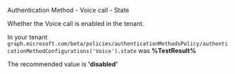Authentication Method - Voice call - State

Whether the Voice call is enabled in the tenant.

<!--- Results --->

In your tenant `graph.microsoft.com/beta/policies/authenticationMethodsPolicy/authenticationMethodConfigurations('Voice').state` was **%TestResult%**

The recommended value is **'disabled'**
